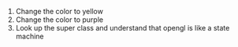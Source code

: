 1. Change the color to yellow
2. Change the color to purple
3. Look up the super class and understand that opengl is like a state machine